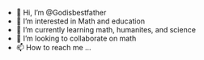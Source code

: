 - 👋 Hi, I’m @Godisbestfather
- 👀 I’m interested in Math and education
- 🌱 I’m currently learning math, humanites, and science
- 💞️ I’m looking to collaborate on math
- 📫 How to reach me ...

<!---
Godisbestfather/Godisbestfather is a ✨ special ✨ repository because its `README.md` (this file) appears on your GitHub profile.
You can click the Preview link to take a look at your changes.
--->
